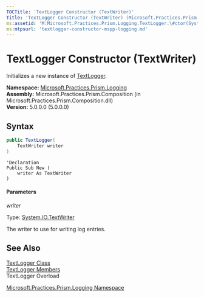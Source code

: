 ```yaml
---
TOCTitle: 'TextLogger Constructor (TextWriter)'
Title: 'TextLogger Constructor (TextWriter) (Microsoft.Practices.Prism.Logging)'
ms:assetid: 'M:Microsoft.Practices.Prism.Logging.TextLogger.\#ctor(System.IO.TextWriter)'
ms:mtpsurl: 'textlogger-constructor-mspp-logging.md'
---
```


# TextLogger Constructor (TextWriter)

Initializes a new instance of [TextLogger](/patterns-practices/reference/textlogger-class-mspp-logging).

**Namespace:** [Microsoft.Practices.Prism.Logging](/patterns-practices/reference/mspp-logging-namespace)  
**Assembly:** Microsoft.Practices.Prism.Composition (in Microsoft.Practices.Prism.Composition.dll)  
**Version:** 5.0.0.0 (5.0.0.0)

## Syntax

```C#
public TextLogger(
	TextWriter writer
)
```

```VB
'Declaration
Public Sub New ( 
	writer As TextWriter
)
```

#### Parameters

*writer*

Type: [System.IO.TextWriter](http://msdn.microsoft.com/en-us/library/ywxh2328)

The writer to use for writing log entries.

## See Also

[TextLogger Class](/patterns-practices/reference/textlogger-class-mspp-logging)  
[TextLogger Members](/patterns-practices/reference/textlogger-members-mspp-logging)  
TextLogger Overload

[Microsoft.Practices.Prism.Logging Namespace](/patterns-practices/reference/mspp-logging-namespace)  